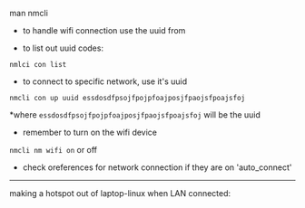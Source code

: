 man nmcli 

- to handle wifi connection use the uuid from 

- to list out uuid codes: 

`nmlci con list`

- to connect to specific network, use it's uuid

`nmcli con up uuid essdosdfpsojfpojpfoajposjfpaojsfpoajsfoj` 

*where `essdosdfpsojfpojpfoajposjfpaojsfpoajsfoj` will be the uuid 

- remember to turn on the wifi device 

`nmcli nm wifi on` 
or off

- check oreferences for network connection if they are on 'auto_connect' 

----

making a hotspot out of laptop-linux when LAN connected:



